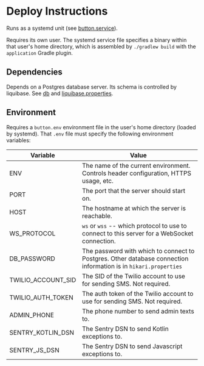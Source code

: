 # Deploy Instructions

Runs as a systemd unit (see [button.service](../button.service)).

Requires its own user. The systemd service file specifies a binary within that user's home
directory, which is assembled by `./gradlew build` with the `application` Gradle plugin.

## Dependencies

Depends on a Postgres database server. Its schema is controlled by liquibase. See [db](../db) and 
[liquibase.properties](../db/liquibase.properties).

## Environment

Requires a `button.env` environment file in the user's home directory (loaded by systemd). That
`.env` file must specify the following environment variables:

| Variable           | Value                                                                                                           |
|--------------------|-----------------------------------------------------------------------------------------------------------------|
| ENV                | The name of the current environment. Controls header configuration, HTTPS usage, etc.                           |
| PORT               | The port that the server should start on.                                                                       |
| HOST               | The hostname at which the server is reachable.                                                                  | 
| WS_PROTOCOL        | `ws` or `wss` -- which protocol to use to connect to this server for a WebSocket connection.                    | 
| DB_PASSWORD        | The password with which to connect to Postgres. Other database connection information is in `hikari.properties` |
| TWILIO_ACCOUNT_SID | The SID of the Twilio account to use for sending SMS. Not required.                                             |
| TWILIO_AUTH_TOKEN  | The auth token of the Twilio account to use for sending SMS. Not required.                                      |
| ADMIN_PHONE        | The phone number to send admin texts to.                                                                        | 
| SENTRY_KOTLIN_DSN  | The Sentry DSN to send Kotlin exceptions to.                                                                    | 
| SENTRY_JS_DSN      | The Sentry DSN to send Javascript exceptions to.                                                                | 
